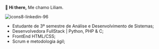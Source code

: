  **👋 Hi there,**
  Me chamo Liliam.

  ![icons8-linkedin-96](https://github.com/user-attachments/assets/5d348475-26b6-4992-9c4b-7fbcbf52e18e)

  
  - Estudante de 3º semestre de Análise e Desenvolvimento de Sistemas;
  - Desenvolvedora FullStack | Python, PHP & C;
  - FrontEnd HTML/CSS;
  - Scrum e metodologia ágil;
